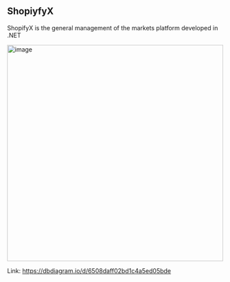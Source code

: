 ## ShopiyfyX
ShopifyX is the general management of the markets platform developed in .NET

<img width="503" alt="image" src="https://github.com/dotnetbro/ShopiyfyX/assets/127396745/45123916-9b36-4dff-94e4-db5e8356587e">


Link: https://dbdiagram.io/d/6508daff02bd1c4a5ed05bde

